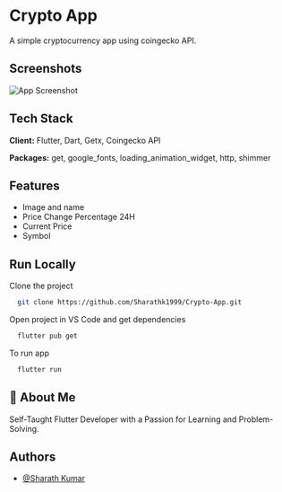 
# Crypto App

A simple cryptocurrency app using coingecko API.


## Screenshots

![App Screenshot](https://blogger.googleusercontent.com/img/b/R29vZ2xl/AVvXsEgHEZCJzYwncocTmMjjRsgk3jsYzhpEQZNdrz-LYrEOgc1Dpbtwx7E5x3s2p78oRtzyLdp4mnd9kjzM1wOZvpkmzJltdFV6iCIAw3Nl3DsMVIgvlU7txXcPyGEL0iAhZGuy3BR4qYVG07fqT07vNtKsgJcxzeS2HVf6AHCdzTiUYTqPcjDnXtSOqXWLmz-6/s2340/crypto_app.png)





## Tech Stack

**Client:** Flutter, Dart, Getx, Coingecko API

**Packages:** get, google_fonts, loading_animation_widget, http, shimmer


## Features

- Image and name
- Price Change Percentage 24H
- Current Price
- Symbol


## Run Locally

Clone the project

```bash
  git clone https://github.com/Sharathk1999/Crypto-App.git
```

Open project in VS Code and get dependencies

```bash
  flutter pub get
```

To run app

```bash
  flutter run
```




## 🚀 About Me
Self-Taught Flutter Developer with a Passion for Learning and Problem-Solving.


## Authors

- [@Sharath Kumar](https://github.com/Sharathk1999)

